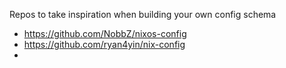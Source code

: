 Repos to take inspiration when building your own config schema
- https://github.com/NobbZ/nixos-config
- https://github.com/ryan4yin/nix-config
- 